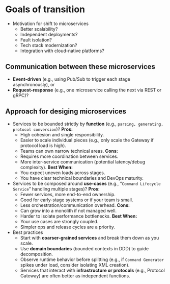 # Goals of transition
* Motivation for shift to microservices
  * Better scalability?
  * Independent deployments?
  * Fault isolation?
  * Tech stack modernization?
  * Integration with cloud-native platforms?
## Communication between these microservices
* **Event-driven** (e.g., using Pub/Sub to trigger each stage asynchronously), or
* **Request-response** (e.g., one microservice calling the next via REST or gRPC)?
## Approach for desiging microservices
* Services to be bounded strictly by **function** (e.g., `parsing, generating, protocol conversion`)?
  **Pros:**
  * High cohesion and single responsibility.
  * Easier to scale individual pieces (e.g., only scale the Gateway if protocol load is high).
  * Teams can own narrow technical areas.
  **Cons:**
  * Requires more coordination between services.
  * More inter-service communication (potential latency/debug complexity).
  **Best When:**
  * You expect uneven loads across stages.
  * You have clear technical boundaries and DevOps maturity.
* Services to be composed around **use-cases** (e.g., “`Command Lifecycle Service`” handling multiple stages)?
  **Pros:**
  * Fewer services, more end-to-end ownership.
  * Good for early-stage systems or if your team is small.
  * Less orchestration/communication overhead.
  **Cons:**
  * Can grow into a monolith if not managed well.
  * Harder to isolate performance bottlenecks.
  **Best When:**
  * Your use cases are strongly coupled.
  * Simpler ops and release cycles are a priority.
* Best practices
  * Start with **coarser-grained services** and break them down as you scale.
  * Use **domain boundaries** (bounded contexts in DDD) to guide decomposition.
  * Observe runtime behavior before splitting (e.g., if `Command Generator` spikes under load, consider isolating XML creation).
  * Services that interact with **infrastructure or protocols** (e.g., Protocol Gateway) are often better as independent functions.
